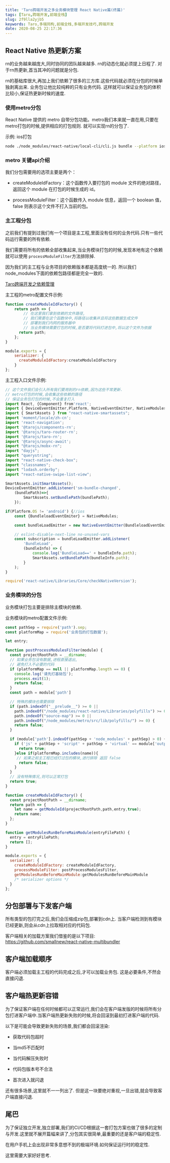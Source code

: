 ```yaml
---
title: 'Taro跨端开发之多业务模块管理 React Native篇(终篇)'
tags: [Taro,跨端开发,前端全栈]
slug: 2f9lla2yjb5
keywords: Taro,多端同构,前端全栈,多端开发技巧,跨端开发
date: 2020-08-25 22:17:36
---
```



## React Native 热更新方案

rn的业务越来越庞大,同时协同的团队越来越多. rn的动态化就必须提上日程了.
对于rn热更新,首当其冲的问题就是分包.

rn的基础库很大,再加上我们依赖了很多的三方库.这些代码就必须在分包的时候单独剥离出来.
业务包让他比较纯粹的只有业务代码. 这样就可以保证业务包的体积比较小,保证热更新时候的速度.


### 使用metro分包

React Native 提供的 metro 自带分包功能。metro我们本来就一直在用,只要在metro打包的时候,提供相应的打包规则.
就可以实现rn的分包了.

示例: ios打包

```bash
node ./node_modules/react-native/local-cli/cli.js bundle --platform ios --dev false --entry-file rn入口文件.js --bundle-output ./xxx/ --assets-dest ./xxx/ --config /{你的绝对路径}/你的metro配置文件.js
```
### metro 关键api介绍

我们分包需要用的选项主要是两个：

* createModuleIdFactory：这个函数传入要打包的 module 文件的绝对路径，返回这个 module 在打包的时候生成的 id。

* processModuleFilter：这个函数传入 module 信息，返回一个 boolean 值，false 则表示这个文件不打入当前的包。



### 主工程分包
之前我们有提到过我们有一个项目是主工程,里面没有任何的业务代码.只有一些代码运行需要的所有依赖.

我们需要将所有的依赖全部收集起来,当业务模块打包的时候,发现本地有这个依赖就可以使用 `processModuleFilter`方法排除掉.

因为我们的主工程与业务项目的依赖版本都是高度统一的.
所以我们node_modules下面的依赖包路径都是完全一致的.

[Taro跨端开发之依赖管理](https://alili.tech/archive/h8gasmt9u5c/)

主工程的metro配置文件示例:
```js
function createModuleIdFactory() {
    return path => {
        // 在这里我们拿到依赖的文件路径,
        // 我们需要在这个函数块中,将路径以收集并且将这些数据生成文件
        // 部署到我们内网的服务器中
        // 当业务模块需要打包的时候,是否要将代码打进包中,将以这个文件为依据
      return path;
    };
}

module.exports = {
    serializer: {
      createModuleIdFactory:createModuleIdFactory
    }
};
```


主工程入口文件示例:
```js
// 这个文件我们会引入所有我们要用到的rn依赖,因为这些不常更新.
// metro打包的时候,会收集这些依赖的路径
// 保证业务包打包的时候,不会重复打入
import React, {Component} from'react';
import { DeviceEventEmitter,Platform, NativeEventEmitter, NativeModules } from 'react-native';
import { SmartAssets } from "react-native-smartassets";
import 'moment/locale/zh-cn';
import 'react-navigation';
import '@tarojs/components-rn';
import '@tarojs/taro-router-rn';
import '@tarojs/taro-rn';
import '@tarojs/async-await';
import "@tarojs/mobx-rn";
import "dayjs";
import "querystring";
import "react-native-check-box";
import "classnames";
import "lodash.orderby";
import "react-native-swipe-list-view";

SmartAssets.initSmartAssets();
DeviceEventEmitter.addListener('sm-bundle-changed',
	(bundlePath)=>{
		SmartAssets.setBundlePath(bundlePath);
	});

if(Platform.OS != 'android') {//ios
	const {BundleloadEventEmiter} = NativeModules;

	const bundleLoadEmitter = new NativeEventEmitter(BundleloadEventEmiter);

	// eslint-disable-next-line no-unused-vars
	const subscription = bundleLoadEmitter.addListener(
		'BundleLoad',
		(bundleInfo) => {
			console.log('BundleLoad==' + bundleInfo.path);
			SmartAssets.setBundlePath(bundleInfo.path);
		}
	);
}

require('react-native/Libraries/Core/checkNativeVersion');
```


### 业务模块的分包


业务模块打包主要是排除主模块的依赖.

业务模块的metro配置文件示例:
```js
const pathSep = require('path').sep;
const platformMap = require('业务包的打包数据');

let entry;

function postProcessModulesFilter(module) {
  const projectRootPath = __dirname;
  // 如果业务包没有数据,进程直接退出,
  // 避免打入不必要的代码
  if (platformMap == null || platformMap.length == 0) {
    console.log('请先打基础包');
    process.exit(1);
    return false;
  }
  const path = module['path']

  // 特殊的模块也需要排除
  if (path.indexOf("__prelude__") >= 0 ||
    path.indexOf("/node_modules/react-native/Libraries/polyfills") >= 0 ||
    path.indexOf("source-map") >= 0 ||
    path.indexOf("/node_modules/metro/src/lib/polyfills/") >= 0) {
    return false;
  }

  if (module['path'].indexOf(pathSep + 'node_modules' + pathSep) > 0) {
    if ('js' + pathSep + 'script' + pathSep + 'virtual' == module['output'][0]['type']) {
      return true;
    }else if(platformMap.includes(name)){
     // 如果之前主工程已经打过包的模块,进行排除 返回 false
      return false;
    }
  }
  // 没有特殊情况,则可以正常打包
  return true;
}

function createModuleIdFactory() {
  const projectRootPath = __dirname;
  return path => {
    let name = getModuleId(projectRootPath,path,entry,true);
    return name;
  };
}

function getModulesRunBeforeMainModule(entryFilePath) {
  entry = entryFilePath;
  return [];
}

module.exports = {
  serializer: {
    createModuleIdFactory: createModuleIdFactory,
    processModuleFilter: postProcessModulesFilter,
    getModulesRunBeforeMainModule:getModulesRunBeforeMainModule
    /* serializer options */
  }
};


```


## 分包部署与下发客户端

所有类型的包打完之后,我们会压缩成zip包,部署到cdn上.
当客户端检测到有模块已经更新,则会从cdn上拉取相对应的代码包.

客户端相关的加载方案我们借鉴的是以下项目:
https://github.com/smallnew/react-native-multibundler


## 客户端加载顺序
客户端必须加载主工程的代码完成之后,才可以加载业务包.
这是必要条件,不然会直接闪退.

## 客户端热更新容错

为了保证客户端在任何时候都可以正常运行,我们会在客户端发版的时候将所有分包打进客户端中.当客户端热更新失败的时候,将会回滚到最初打进客户端的代码.

以下是可能会导致更新失败的场景,我们都会回滚渲染:

* 获取代码包超时

* 当md5不匹配时

* 当代码解压失败时

* 代码包版本号不合法

* 首次进入就闪退

还有很多场景,这里就不一一列出了.
但是这一块要绝对重视,一旦出错,就会导致客户端直接闪退.

## 尾巴
为了保证独立开发,独立部署,我们的CI/CD根据这一套打包方案也做了很多的定制与开发.这里就不展开篇幅来讲了,分包其实很简单,最重要的还是客户端的稳定性.

在用户手机上会出现非常多意想不到的极端环境.如何保证运行时的稳定性.

这里需要大家好好思考.